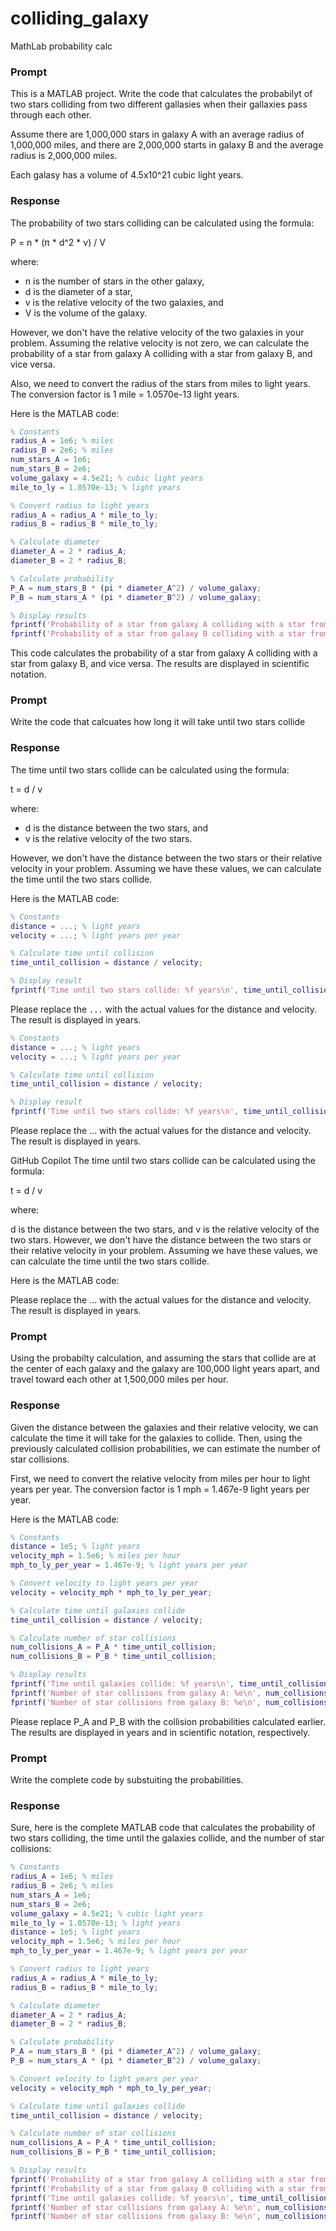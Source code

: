 # colliding_galaxy
MathLab probability calc
### Prompt
This is a MATLAB project. Write the code that calculates the probabilyt of two stars colliding from two different gallasies when their gallaxies pass through each other.

Assume there are 1,000,000 stars in galaxy A with an average  radius of 1,000,000 miles, and there are 2,000,000 starts in  galaxy B and the average radius is 2,000,000 miles. 

Each galasy has a volume of 4.5x10^21 cubic light years.
### Response
The probability of two stars colliding can be calculated using the formula:

P = n * (π * d^2 * v) / V

where:
- n is the number of stars in the other galaxy,
- d is the diameter of a star,
- v is the relative velocity of the two galaxies, and
- V is the volume of the galaxy.

However, we don't have the relative velocity of the two galaxies in your problem. Assuming the relative velocity is not zero, we can calculate the probability of a star from galaxy A colliding with a star from galaxy B, and vice versa.

Also, we need to convert the radius of the stars from miles to light years. The conversion factor is 1 mile = 1.0570e-13 light years.

Here is the MATLAB code:

```matlab
% Constants
radius_A = 1e6; % miles
radius_B = 2e6; % miles
num_stars_A = 1e6;
num_stars_B = 2e6;
volume_galaxy = 4.5e21; % cubic light years
mile_to_ly = 1.0570e-13; % light years

% Convert radius to light years
radius_A = radius_A * mile_to_ly;
radius_B = radius_B * mile_to_ly;

% Calculate diameter
diameter_A = 2 * radius_A;
diameter_B = 2 * radius_B;

% Calculate probability
P_A = num_stars_B * (pi * diameter_A^2) / volume_galaxy;
P_B = num_stars_A * (pi * diameter_B^2) / volume_galaxy;

% Display results
fprintf('Probability of a star from galaxy A colliding with a star from galaxy B: %e\n', P_A);
fprintf('Probability of a star from galaxy B colliding with a star from galaxy A: %e\n', P_B);
```

This code calculates the probability of a star from galaxy A colliding with a star from galaxy B, and vice versa. The results are displayed in scientific notation.
### Prompt
Write the code that calcuates how long it will take until two stars collide
### Response
The time until two stars collide can be calculated using the formula:

t = d / v

where:
- d is the distance between the two stars, and
- v is the relative velocity of the two stars.

However, we don't have the distance between the two stars or their relative velocity in your problem. Assuming we have these values, we can calculate the time until the two stars collide.

Here is the MATLAB code:

```matlab
% Constants
distance = ...; % light years
velocity = ...; % light years per year

% Calculate time until collision
time_until_collision = distance / velocity;

% Display result
fprintf('Time until two stars collide: %f years\n', time_until_collision);
```

Please replace the `...` with the actual values for the distance and velocity. The result is displayed in years.
```matlab
% Constants
distance = ...; % light years
velocity = ...; % light years per year

% Calculate time until collision
time_until_collision = distance / velocity;

% Display result
fprintf('Time until two stars collide: %f years\n', time_until_collision);
```

Please replace the ... with the actual values for the distance and velocity. The result is displayed in years.

GitHub Copilot
The time until two stars collide can be calculated using the formula:

t = d / v

where:

d is the distance between the two stars, and
v is the relative velocity of the two stars.
However, we don't have the distance between the two stars or their relative velocity in your problem. Assuming we have these values, we can calculate the time until the two stars collide.

Here is the MATLAB code:

Please replace the ... with the actual values for the distance and velocity. The result is displayed in years.

### Prompt
Using the probabilty calculation, and assuming the stars that collide are at the center of each galaxy and the galaxy are 100,000 light years apart, and travel toward each other at 1,500,000 miles per hour.
### Response
Given the distance between the galaxies and their relative velocity, we can calculate the time it will take for the galaxies to collide. Then, using the previously calculated collision probabilities, we can estimate the number of star collisions.

First, we need to convert the relative velocity from miles per hour to light years per year. The conversion factor is 1 mph = 1.467e-9 light years per year.

Here is the MATLAB code:
```matlab
% Constants
distance = 1e5; % light years
velocity_mph = 1.5e6; % miles per hour
mph_to_ly_per_year = 1.467e-9; % light years per year

% Convert velocity to light years per year
velocity = velocity_mph * mph_to_ly_per_year;

% Calculate time until galaxies collide
time_until_collision = distance / velocity;

% Calculate number of star collisions
num_collisions_A = P_A * time_until_collision;
num_collisions_B = P_B * time_until_collision;

% Display results
fprintf('Time until galaxies collide: %f years\n', time_until_collision);
fprintf('Number of star collisions from galaxy A: %e\n', num_collisions_A);
fprintf('Number of star collisions from galaxy B: %e\n', num_collisions_B);
```

Please replace P_A and P_B with the collision probabilities calculated earlier. The results are displayed in years and in scientific notation, respectively.
### Prompt
Write the complete code by substuiting the probabilities.
### Response
Sure, here is the complete MATLAB code that calculates the probability of two stars colliding, the time until the galaxies collide, and the number of star collisions:
```matlab
% Constants
radius_A = 1e6; % miles
radius_B = 2e6; % miles
num_stars_A = 1e6;
num_stars_B = 2e6;
volume_galaxy = 4.5e21; % cubic light years
mile_to_ly = 1.0570e-13; % light years
distance = 1e5; % light years
velocity_mph = 1.5e6; % miles per hour
mph_to_ly_per_year = 1.467e-9; % light years per year

% Convert radius to light years
radius_A = radius_A * mile_to_ly;
radius_B = radius_B * mile_to_ly;

% Calculate diameter
diameter_A = 2 * radius_A;
diameter_B = 2 * radius_B;

% Calculate probability
P_A = num_stars_B * (pi * diameter_A^2) / volume_galaxy;
P_B = num_stars_A * (pi * diameter_B^2) / volume_galaxy;

% Convert velocity to light years per year
velocity = velocity_mph * mph_to_ly_per_year;

% Calculate time until galaxies collide
time_until_collision = distance / velocity;

% Calculate number of star collisions
num_collisions_A = P_A * time_until_collision;
num_collisions_B = P_B * time_until_collision;

% Display results
fprintf('Probability of a star from galaxy A colliding with a star from galaxy B: %e\n', P_A);
fprintf('Probability of a star from galaxy B colliding with a star from galaxy A: %e\n', P_B);
fprintf('Time until galaxies collide: %f years\n', time_until_collision);
fprintf('Number of star collisions from galaxy A: %e\n', num_collisions_A);
fprintf('Number of star collisions from galaxy B: %e\n', num_collisions_B);
```

